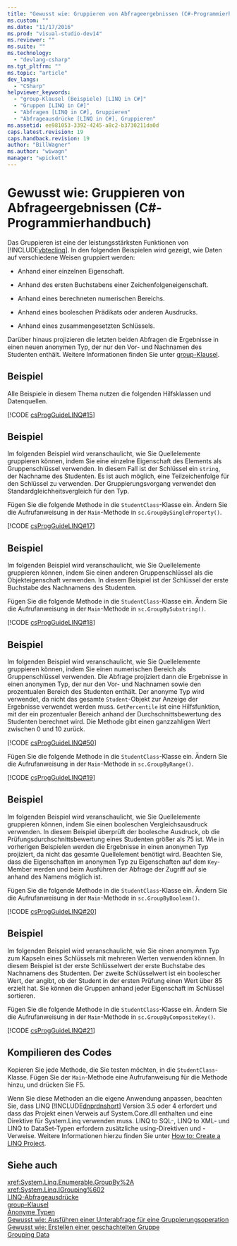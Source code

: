 ```yaml
---
title: "Gewusst wie: Gruppieren von Abfrageergebnissen (C#-Programmierhandbuch) | Microsoft Docs"
ms.custom: ""
ms.date: "11/17/2016"
ms.prod: "visual-studio-dev14"
ms.reviewer: ""
ms.suite: ""
ms.technology: 
  - "devlang-csharp"
ms.tgt_pltfrm: ""
ms.topic: "article"
dev_langs: 
  - "CSharp"
helpviewer_keywords: 
  - "group-Klausel (Beispiele) [LINQ in C#]"
  - "Gruppen [LINQ in C#]"
  - "Abfragen [LINQ in C#], Gruppieren"
  - "Abfrageausdrücke [LINQ in C#], Gruppieren"
ms.assetid: ee981053-3392-4245-a8c2-b3730211da0d
caps.latest.revision: 19
caps.handback.revision: 19
author: "BillWagner"
ms.author: "wiwagn"
manager: "wpickett"
---
```

# Gewusst wie: Gruppieren von Abfrageergebnissen (C#-Programmierhandbuch)
Das Gruppieren ist eine der leistungsstärksten Funktionen von [!INCLUDE[vbteclinq](../../../csharp/includes/vbteclinq_md.md)].  In den folgenden Beispielen wird gezeigt, wie Daten auf verschiedene Weisen gruppiert werden:  
  
-   Anhand einer einzelnen Eigenschaft.  
  
-   Anhand des ersten Buchstabens einer Zeichenfolgeneigenschaft.  
  
-   Anhand eines berechneten numerischen Bereichs.  
  
-   Anhand eines booleschen Prädikats oder anderen Ausdrucks.  
  
-   Anhand eines zusammengesetzten Schlüssels.  
  
 Darüber hinaus projizieren die letzten beiden Abfragen die Ergebnisse in einen neuen anonymen Typ, der nur den Vor\- und Nachnamen des Studenten enthält.  Weitere Informationen finden Sie unter [group\-Klausel](../../../csharp/language-reference/keywords/group-clause.md).  
  
## Beispiel  
 Alle Beispiele in diesem Thema nutzen die folgenden Hilfsklassen und Datenquellen.  
  
 [!CODE [csProgGuideLINQ#15](../CodeSnippet/VS_Snippets_VBCSharp/csProgGuideLINQ#15)]  
  
## Beispiel  
 Im folgenden Beispiel wird veranschaulicht, wie Sie Quellelemente gruppieren können, indem Sie eine einzelne Eigenschaft des Elements als Gruppenschlüssel verwenden.  In diesem Fall ist der Schlüssel ein `string`, der Nachname des Studenten.  Es ist auch möglich, eine Teilzeichenfolge für den Schlüssel zu verwenden.  Der Gruppierungsvorgang verwendet den Standardgleichheitsvergleich für den Typ.  
  
 Fügen Sie die folgende Methode in die `StudentClass`\-Klasse ein.  Ändern Sie die Aufrufanweisung in der `Main`\-Methode in `sc.GroupBySingleProperty()`.  
  
 [!CODE [csProgGuideLINQ#17](../CodeSnippet/VS_Snippets_VBCSharp/csProgGuideLINQ#17)]  
  
## Beispiel  
 Im folgenden Beispiel wird veranschaulicht, wie Sie Quellelemente gruppieren können, indem Sie einen anderen Gruppenschlüssel als die Objekteigenschaft verwenden.  In diesem Beispiel ist der Schlüssel der erste Buchstabe des Nachnamens des Studenten.  
  
 Fügen Sie die folgende Methode in die `StudentClass`\-Klasse ein.  Ändern Sie die Aufrufanweisung in der `Main`\-Methode in `sc.GroupBySubstring()`.  
  
 [!CODE [csProgGuideLINQ#18](../CodeSnippet/VS_Snippets_VBCSharp/csProgGuideLINQ#18)]  
  
## Beispiel  
 Im folgenden Beispiel wird veranschaulicht, wie Sie Quellelemente gruppieren können, indem Sie einen numerischen Bereich als Gruppenschlüssel verwenden.  Die Abfrage projiziert dann die Ergebnisse in einen anonymen Typ, der nur den Vor\- und Nachnamen sowie den prozentualen Bereich des Studenten enthält.  Der anonyme Typ wird verwendet, da nicht das gesamte `Student`\-Objekt zur Anzeige der Ergebnisse verwendet werden muss.  `GetPercentile` ist eine Hilfsfunktion, mit der ein prozentualer Bereich anhand der Durchschnittsbewertung des Studenten berechnet wird.  Die Methode gibt einen ganzzahligen Wert zwischen 0 und 10 zurück.  
  
 [!CODE [csProgGuideLINQ#50](../CodeSnippet/VS_Snippets_VBCSharp/csProgGuideLINQ#50)]  
  
 Fügen Sie die folgende Methode in die `StudentClass`\-Klasse ein.  Ändern Sie die Aufrufanweisung in der `Main`\-Methode in `sc.GroupByRange()`.  
  
 [!CODE [csProgGuideLINQ#19](../CodeSnippet/VS_Snippets_VBCSharp/csProgGuideLINQ#19)]  
  
## Beispiel  
 Im folgenden Beispiel wird veranschaulicht, wie Sie Quellelemente gruppieren können, indem Sie einen booleschen Vergleichsausdruck verwenden.  In diesem Beispiel überprüft der boolesche Ausdruck, ob die Prüfungsdurchschnittsbewertung eines Studenten größer als 75 ist.  Wie in vorherigen Beispielen werden die Ergebnisse in einen anonymen Typ projiziert, da nicht das gesamte Quellelement benötigt wird.  Beachten Sie, dass die Eigenschaften im anonymen Typ zu Eigenschaften auf dem `Key`\-Member werden und beim Ausführen der Abfrage der Zugriff auf sie anhand des Namens möglich ist.  
  
 Fügen Sie die folgende Methode in die `StudentClass`\-Klasse ein.  Ändern Sie die Aufrufanweisung in der `Main`\-Methode in `sc.GroupByBoolean()`.  
  
 [!CODE [csProgGuideLINQ#20](../CodeSnippet/VS_Snippets_VBCSharp/csProgGuideLINQ#20)]  
  
## Beispiel  
 Im folgenden Beispiel wird veranschaulicht, wie Sie einen anonymen Typ zum Kapseln eines Schlüssels mit mehreren Werten verwenden können.  In diesem Beispiel ist der erste Schlüsselwert der erste Buchstabe des Nachnamens des Studenten.  Der zweite Schlüsselwert ist ein boolescher Wert, der angibt, ob der Student in der ersten Prüfung einen Wert über 85 erzielt hat.  Sie können die Gruppen anhand jeder Eigenschaft im Schlüssel sortieren.  
  
 Fügen Sie die folgende Methode in die `StudentClass`\-Klasse ein.  Ändern Sie die Aufrufanweisung in der `Main`\-Methode in `sc.GroupByCompositeKey()`.  
  
 [!CODE [csProgGuideLINQ#21](../CodeSnippet/VS_Snippets_VBCSharp/csProgGuideLINQ#21)]  
  
## Kompilieren des Codes  
 Kopieren Sie jede Methode, die Sie testen möchten, in die `StudentClass`\-Klasse.  Fügen Sie der `Main`\-Methode eine Aufrufanweisung für die Methode hinzu, und drücken Sie F5.  
  
 Wenn Sie diese Methoden an die eigene Anwendung anpassen, beachten Sie, dass LINQ [!INCLUDE[dnprdnshort](../../../csharp/getting-started/includes/dnprdnshort_md.md)] Version 3.5 oder 4 erfordert und dass das Projekt einen Verweis auf System.Core.dll enthalten und eine Direktive für System.Linq verwenden muss.  LINQ to SQL\-, LINQ to XML\- und LINQ to DataSet\-Typen erfordern zusätzliche using\-Direktiven und \-Verweise.  Weitere Informationen hierzu finden Sie unter [How to: Create a LINQ Project](../Topic/How%20to:%20Create%20a%20LINQ%20Project.md).  
  
## Siehe auch  
 <xref:System.Linq.Enumerable.GroupBy%2A>   
 <xref:System.Linq.IGrouping%602>   
 [LINQ\-Abfrageausdrücke](../../../csharp/programming-guide/linq-query-expressions/index.md)   
 [group\-Klausel](../../../csharp/language-reference/keywords/group-clause.md)   
 [Anonyme Typen](../../../csharp/programming-guide/classes-and-structs/anonymous-types.md)   
 [Gewusst wie: Ausführen einer Unterabfrage für eine Gruppierungsoperation](../../../csharp/programming-guide/linq-query-expressions/how-to-perform-a-subquery-on-a-grouping-operation.md)   
 [Gewusst wie: Erstellen einer geschachtelten Gruppe](../../../csharp/programming-guide/linq-query-expressions/how-to-create-a-nested-group.md)   
 [Grouping Data](../../../visual-basic/programming-guide/concepts/linq/grouping-data.md)